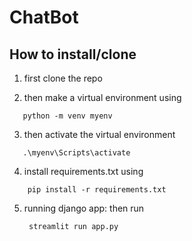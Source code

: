 # ChatBot

## How to install/clone

1. first clone the repo

2. then make a virtual environment using
```
   python -m venv myenv 
```
3. then activate the virtual environment
```
   .\myenv\Scripts\activate
```
4. install requirements.txt using
```
    pip install -r requirements.txt
```
5. running django app:
     then run
   ```
    streamlit run app.py
   ```
